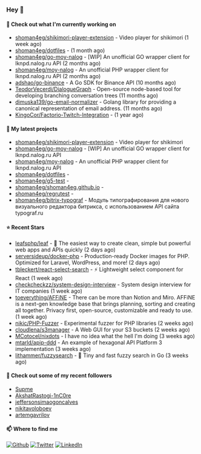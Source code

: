 ### Hey 👋

#### 👷 Check out what I'm currently working on

- [shoman4eg/shikimori-player-extension](https://github.com/shoman4eg/shikimori-player-extension) - Video player for shikimori (1 week ago)
- [shoman4eg/dotfiles](https://github.com/shoman4eg/dotfiles) -  (1 month ago)
- [shoman4eg/go-moy-nalog](https://github.com/shoman4eg/go-moy-nalog) - [WIP] An unofficial GO wrapper client for lknpd.nalog.ru API  (2 months ago)
- [shoman4eg/moy-nalog](https://github.com/shoman4eg/moy-nalog) - An unofficial PHP wrapper client for lknpd.nalog.ru API (2 months ago)
- [adshao/go-binance](https://github.com/adshao/go-binance) - A Go SDK for Binance API (10 months ago)
- [TeodorVecerdi/DialogueGraph](https://github.com/TeodorVecerdi/DialogueGraph) - Open-source node-based tool for developing branching conversation trees (11 months ago)
- [dimuska139/go-email-normalizer](https://github.com/dimuska139/go-email-normalizer) - Golang library for providing a canonical representation of email address. (11 months ago)
- [KingoCor/Factorio-Twitch-Integration](https://github.com/KingoCor/Factorio-Twitch-Integration) -  (1 year ago)

#### 🌱 My latest projects

- [shoman4eg/shikimori-player-extension](https://github.com/shoman4eg/shikimori-player-extension) - Video player for shikimori
- [shoman4eg/go-moy-nalog](https://github.com/shoman4eg/go-moy-nalog) - [WIP] An unofficial GO wrapper client for lknpd.nalog.ru API 
- [shoman4eg/moy-nalog](https://github.com/shoman4eg/moy-nalog) - An unofficial PHP wrapper client for lknpd.nalog.ru API
- [shoman4eg/dotfiles](https://github.com/shoman4eg/dotfiles) - 
- [shoman4eg/g5-test](https://github.com/shoman4eg/g5-test) - 
- [shoman4eg/shoman4eg.github.io](https://github.com/shoman4eg/shoman4eg.github.io) - 
- [shoman4eg/regrutest](https://github.com/shoman4eg/regrutest) - 
- [shoman4eg/bitrix-typograf](https://github.com/shoman4eg/bitrix-typograf) - Модуль типографирования для нового визуального редактора битрикса, с использованием API сайта typograf.ru

#### ⭐ Recent Stars

- [leafsphp/leaf](https://github.com/leafsphp/leaf) - 🍁 The easiest way to create clean, simple but powerful web apps and APIs quickly (2 days ago)
- [serversideup/docker-php](https://github.com/serversideup/docker-php) - Production-ready Docker images for PHP. Optimized for Laravel, WordPress, and more! (2 days ago)
- [tbleckert/react-select-search](https://github.com/tbleckert/react-select-search) - ⚡️ Lightweight select component for React (1 week ago)
- [checkcheckzz/system-design-interview](https://github.com/checkcheckzz/system-design-interview) - System design interview for IT companies (1 week ago)
- [toeverything/AFFiNE](https://github.com/toeverything/AFFiNE) - There can be more than Notion and Miro. AFFiNE is a next-gen knowledge base that brings planning, sorting and creating all together. Privacy first, open-source, customizable and ready to use.  (1 week ago)
- [nikic/PHP-Fuzzer](https://github.com/nikic/PHP-Fuzzer) - Experimental fuzzer for PHP libraries (2 weeks ago)
- [cloudlena/s3manager](https://github.com/cloudlena/s3manager) - A Web GUI for your S3 buckets (2 weeks ago)
- [MCotocel/nixdots](https://github.com/MCotocel/nixdots) - I have no idea what the hell I&#39;m doing (3 weeks ago)
- [mtarld/apip-ddd](https://github.com/mtarld/apip-ddd) - An example of hexagonal API Platform 3 implementation (3 weeks ago)
- [lithammer/fuzzysearch](https://github.com/lithammer/fuzzysearch) - :pig: Tiny and fast fuzzy search in Go (3 weeks ago)

#### 👯 Check out some of my recent followers

- [Supme](https://github.com/Supme)
- [AkshatRastogi-1nC0re](https://github.com/AkshatRastogi-1nC0re)
- [jeffersonsimaogoncalves](https://github.com/jeffersonsimaogoncalves)
- [nikitavoloboev](https://github.com/nikitavoloboev)
- [artemgavrilov](https://github.com/artemgavrilov)


#### 📫 Where to find me
<p>
<a href="https://github.com/shoman4eg" target="_blank"><img alt="Github" src="https://img.shields.io/badge/GitHub-%2312100E.svg?&style=for-the-badge&logo=Github&logoColor=white" /></a>
<a href="https://twitter.com/shoman4eg" target="_blank"><img alt="Twitter" src="https://img.shields.io/badge/twitter-%231DA1F2.svg?&style=for-the-badge&logo=twitter&logoColor=white" /></a>
<a href="https://www.linkedin.com/in/artemdubinin/" target="_blank"><img alt="LinkedIn" src="https://img.shields.io/badge/linkedin-%230077B5.svg?&style=for-the-badge&logo=linkedin&logoColor=white" /></a>
</p>
